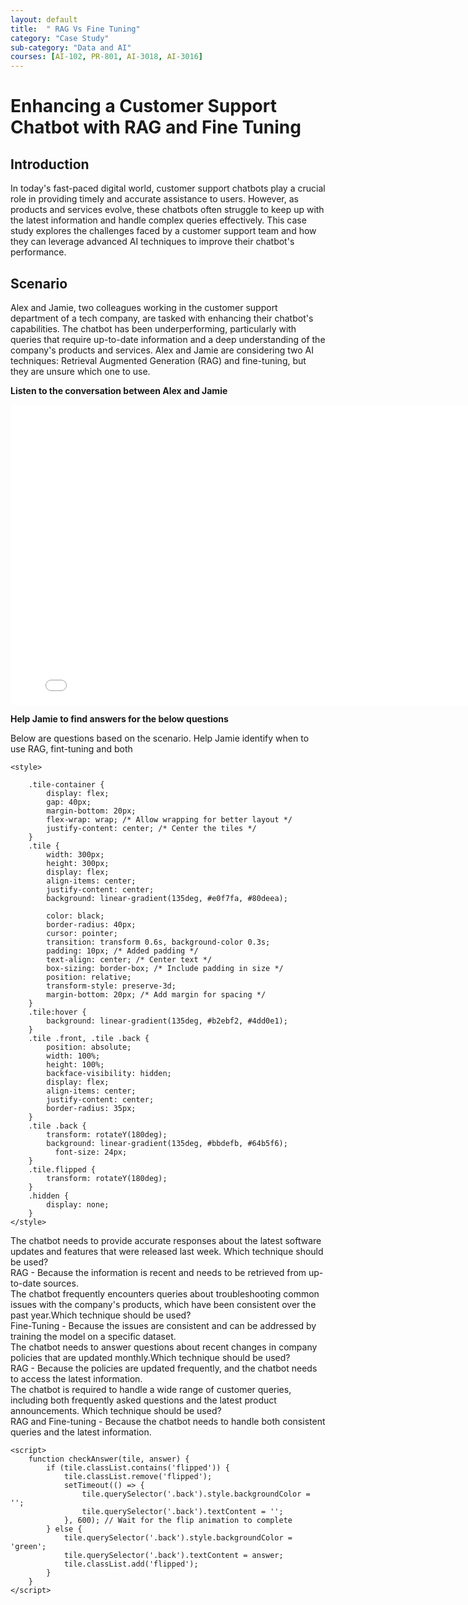 ```yaml
---
layout: default
title:  " RAG Vs Fine Tuning"
category: "Case Study"
sub-category: "Data and AI"
courses: [AI-102, PR-801, AI-3018, AI-3016]
---
```


# Enhancing a Customer Support Chatbot with RAG and Fine Tuning

## Introduction
In today's fast-paced digital world, customer support chatbots play a crucial role in providing timely and accurate assistance to users. However, as products and services evolve, these chatbots often struggle to keep up with the latest information and handle complex queries effectively. This case study explores the challenges faced by a customer support team and how they can leverage advanced AI techniques to improve their chatbot's performance.

## Scenario
Alex and Jamie, two colleagues working in the customer support department of a tech company, are tasked with enhancing their chatbot's capabilities. The chatbot has been underperforming, particularly with queries that require up-to-date information and a deep understanding of the company's products and services. Alex and Jamie are considering two AI techniques: Retrieval Augmented Generation (RAG) and fine-tuning, but they are unsure which one to use.

**Listen to the conversation between Alex and Jamie**

<iframe class="smart-player-embed-iframe" id="embeddedSmartPlayerInstance" src="/iengage/project-files/case-study/Data and AI/videos/rag-finetuning/rag-finetuning_player.html?embedIFrameId=embeddedSmartPlayerInstance" width="800" height="480" scrolling="no" frameborder="0" webkitAllowFullScreen mozallowfullscreen allowFullScreen></iframe>

**Help Jamie to find answers for the below questions**

Below are questions based on the scenario. Help Jamie identify when to use RAG, fint-tuning and both
<html lang="en">
<head>
    <meta charset="UTF-8">
    <meta name="viewport" content="width=device-width, initial-scale=1.0">
    
    <style>    
 
        .tile-container {
            display: flex;
            gap: 40px;
            margin-bottom: 20px;
            flex-wrap: wrap; /* Allow wrapping for better layout */
            justify-content: center; /* Center the tiles */
        }
        .tile {
            width: 300px;
            height: 300px;
            display: flex;
            align-items: center;
            justify-content: center;
            background: linear-gradient(135deg, #e0f7fa, #80deea);
            
            color: black;
            border-radius: 40px;
            cursor: pointer;
            transition: transform 0.6s, background-color 0.3s;
            padding: 10px; /* Added padding */
            text-align: center; /* Center text */
            box-sizing: border-box; /* Include padding in size */
            position: relative;
            transform-style: preserve-3d;
            margin-bottom: 20px; /* Add margin for spacing */
        }
        .tile:hover {
            background: linear-gradient(135deg, #b2ebf2, #4dd0e1);
        }
        .tile .front, .tile .back {
            position: absolute;
            width: 100%;
            height: 100%;
            backface-visibility: hidden;
            display: flex;
            align-items: center;
            justify-content: center;
            border-radius: 35px;
        }
        .tile .back {
            transform: rotateY(180deg);
            background: linear-gradient(135deg, #bbdefb, #64b5f6); 
              font-size: 24px;
        }
        .tile.flipped {
            transform: rotateY(180deg);
        }
        .hidden {
            display: none;
        }
    </style>
</head>
<body>
    <div class="question"></div>
    <div class="tile-container">
        <div class="tile" onclick="checkAnswer(this, ' RAG - Because the information is recent and needs to be retrieved from up-to-date sources.')">
            <div class="front">The chatbot needs to provide accurate responses about the latest software updates and features that were released last week. Which technique should be used?</div>
            <div class="back"> RAG - Because the information is recent and needs to be retrieved from up-to-date sources.</div>
        </div>
        <div class="tile" onclick="checkAnswer(this, 'Fine-Tuning - Because the issues are consistent and can be addressed by training the model on a specific dataset.')">
            <div class="front">The chatbot frequently encounters queries about troubleshooting common issues with the company's products, which have been consistent over the past year.Which technique should be used?</div>
            <div class="back">Fine-Tuning - Because the issues are consistent and can be addressed by training the model on a specific dataset.</div>
        </div>
        <div class="tile" onclick="checkAnswer(this, 'RAG - Because the policies are updated frequently, and the chatbot needs to access the latest information.')">
            <div class="front">The chatbot needs to answer questions about recent changes in company policies that are updated monthly.Which technique should be used?</div>
            <div class="back">RAG - Because the policies are updated frequently, and the chatbot needs to access the latest information.</div>
        </div>
        <div class="tile" onclick="checkAnswer(this, 'RAG and Fine-tuning - Because the chatbot needs to handle both consistent queries and the latest information, combining both techniques would be most effective.')">
            <div class="front">The chatbot is required to handle a wide range of customer queries, including both frequently asked questions and the latest product announcements. Which technique should be used?</div>
            <div class="back">RAG and Fine-tuning - Because the chatbot needs to handle both consistent queries and the latest information.</div>
        </div>
  </div>
  </div>

    <script>
        function checkAnswer(tile, answer) {
            if (tile.classList.contains('flipped')) {
                tile.classList.remove('flipped');
                setTimeout(() => {
                    tile.querySelector('.back').style.backgroundColor = '';
                    tile.querySelector('.back').textContent = '';
                }, 600); // Wait for the flip animation to complete
            } else {
                tile.querySelector('.back').style.backgroundColor = 'green';
                tile.querySelector('.back').textContent = answer;
                tile.classList.add('flipped');
            }
        }
    </script>
</body>
</html>
